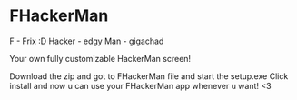 # FHackerMan
F - Frix :D
Hacker - edgy
Man - gigachad

Your own fully customizable HackerMan screen!

Download the zip and got to FHackerMan file and start the setup.exe
Click install and now u can use your FHackerMan app whenever u want! <3 
